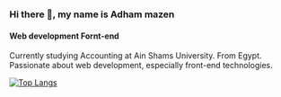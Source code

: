 ### Hi there 👋, my name is Adham mazen
#### Web development Fornt-end 
Currently studying Accounting at Ain Shams University. From Egypt.<br>
Passionate about web development, especially front-end technologies.


[![Top Langs](https://github-readme-stats.vercel.app/api/top-langs/?username=AdhamMazenK&layout=donut)](https://github.com/anuraghazra/github-readme-stats)





